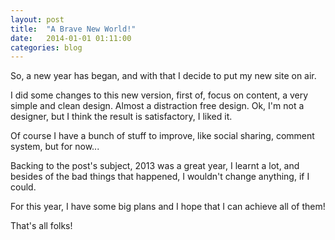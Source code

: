 ```yaml
---
layout: post
title:  "A Brave New World!"
date:   2014-01-01 01:11:00
categories: blog
---
```


So, a new year has began, and with that I decide to put my new site on air.

I did some changes to this new version, first of, focus on content, a very simple and clean design. Almost a distraction free design. Ok, I'm not a designer, but I think the result is satisfactory, I liked it.

Of course I have a bunch of stuff to improve, like social sharing, comment system, but for now...

Backing to the post's subject, 2013 was a great year, I learnt a lot, and besides of the bad things that happened, I wouldn't change anything, if I could.

For this year, I have some big plans and I hope that I can achieve all of them!

That's all folks!